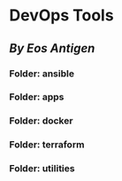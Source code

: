 # DevOps Tools
## _By Eos Antigen_

### Folder: ansible
### Folder: apps
### Folder: docker
### Folder: terraform
### Folder: utilities